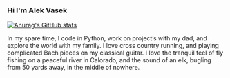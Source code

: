 ### Hi I'm Alek Vasek

[![Anurag's GitHub stats](https://github-readme-stats.vercel.app/api?username=alekthegenius)](https://github.com/anuraghazra/github-readme-stats)

In my spare time, I code in Python, work on project’s with my dad, and explore the world with my family. I love cross country running, and playing complicated Bach pieces on my classical guitar. I love the tranquil feel of fly fishing on a peaceful river in Calorado, and the sound of an elk, bugling from 50 yards away, in the middle of nowhere.

